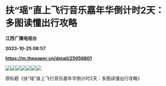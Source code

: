 # 扶“瑶”直上飞行音乐嘉年华倒计时2天：多图读懂出行攻略
**江西广播电视台**

**2023-10-25 08:57**

**https://m.thepaper.cn/detail/25056801**

![](https://imagecloud.thepaper.cn/thepaper/image/275/582/628.jpg)![](https://imagecloud.thepaper.cn/thepaper/image/275/582/622.jpg)![](https://imagecloud.thepaper.cn/thepaper/image/275/582/623.jpg)![](https://imagecloud.thepaper.cn/thepaper/image/275/582/624.jpg)![](https://imagecloud.thepaper.cn/thepaper/image/275/582/625.jpg)![](https://imagecloud.thepaper.cn/thepaper/image/275/582/626.jpg)![](https://imagecloud.thepaper.cn/thepaper/image/275/582/627.jpg)

原标题《扶“瑶”直上飞行音乐嘉年华倒计时2天：多图读懂出行攻略》